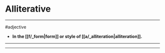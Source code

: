 # Alliterative
---
#adjective
- **In the [[f/_form|form]] or style of [[a/_alliteration|alliteration]].**
---
---
